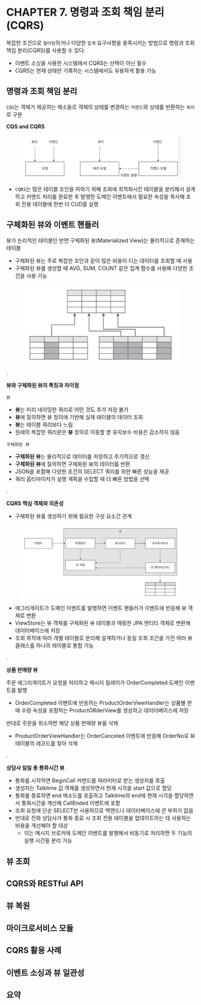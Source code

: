 # CHAPTER 7. 명령과 조회 책임 분리(CQRS)

복잡한 조건으로 `필터링`하거나 다양한 `집계` 요구사항을 충족시키는 방법으로 명령과 조회 책임 분리(CQRS)를 사용할 수 있다.
- 이벤트 소싱을 사용한 시스템에서 CQRS는 선택이 아닌 필수
- CQRS는 현재 상태만 기록하는 시스템에서도 유용하게 활용 가능

## 명령과 조회 책임 분리

`CQS`는 객체가 제공하는 메소들르 객체의 상태를 변경하는 `커맨드`와 상태를 반환하는 `쿼리`로 구분

**CQS and CQRS**

<figure><img src="../../.gitbook/assets/microservices-eventsourcing/7-1.png" alt=""><figcaption></figcaption></figure>

- `CQRS`는 많은 테이블 조인을 피하기 위해 조회에 최적화시킨 테이블을 분리해서 설계하고 커맨드 처리를 완료한 후 발행한 도메인 이벤트에서 필요한 속성을 복사해 조회 전용 테이블에 한번 더 CUD를 실행

## 구체화된 뷰와 이벤트 핸들러

뷰가 논리적인 테이블인 반면 구체화된 뷰(Materialized View)는 물리적으로 존재하는 테이블
- 구체화된 뷰는 주로 복잡한 조인과 같이 많은 비용이 디는 데이터를 조회할 때 사용
- 구체화된 뷰를 생성할 때 AVG, SUM, COUNT 같은 집계 함수를 사용해 다양한 조건을 사용 가능

<figure><img src="../../.gitbook/assets/microservices-eventsourcing/7-3.png" alt=""><figcaption></figcaption></figure>

.

**뷰와 구체화된 뷰의 특징과 차이점**

`뷰`
- **뷰**는 미리 네이밍한 쿼리로 어떤 것도 추가 저장 불가
- **뷰**에 질의하면 뷰 정의에 기반해 실제 테이블의 데이터 조회
- **뷰**는 테이블 쿼리보다 느림
- 원래의 복잡한 쿼리문은 **뷰** 정의로 이동할 뿐 유지보수 비용은 감소하지 않음

`구체화된 뷰`
- **구체화된 뷰**는 물리적으로 데이터를 저장하고 주기적으로 갱신
- **구체화된 뷰**에 질의하면 구체화된 뷰의 데이터를 반환
- JSON을 포함해 다양한 조건의 SELECT 쿼리를 위한 빠른 성능을 제공
- 쿼리 옵티마이저가 실행 계획을 수립할 때 더 빠른 방법을 선택

.

**CQRS 핵심 객체와 의존성**
- 구체화된 뷰를 생성하기 위해 필요한 구성 요소간 관계

<figure><img src="../../.gitbook/assets/microservices-eventsourcing/7-4.png" alt=""><figcaption></figcaption></figure>

- 애그리게이트가 도메인 이벤트를 발행하면 이벤트 핸들러가 이벤트에 반응해 뷰 객체로 변환
- ViewStore는 뷰 객체를 구체화된 뷰 테이블과 매핑한 JPA 엔티티 객체로 변환해 데이터베이스에 저장
- 조회 목적에 따라 개별 테이블로 분리해 설계하거나 동일 조회 조건을 가진 여러 뷰 클래스를 하나의 테이블로 통합 가능

.

**상품 판매량 뷰**

주문 애그리게이트가 요청을 처리하고 메시지 릴레이가 OrderCompleted 도메인 이벤트를 발행
- OrderCompleted 이벤트에 반응하는 ProductOrderViewHandler는 상품별 판매 수량 속성을 포함하는 ProductORderView를 생성하고 데이터베이스에 저장

반대로 주문을 취소하면 해당 상품 판매량 뷰를 삭제
- ProductOrderViewHandler는 OrderCanceled 이벤트에 반응해 OrderNo로 뷰 테이블의 레코드를 찾아 삭제

.

**상담사 일일 총 통화시간 뷰**
- 통화를 시작하면 BeginCall 커맨드를 파라미터로 받는 생성자를 호출
- 생성자는 Talktime 값 객체를 생성하면서 현재 시각을 start 값으로 할당
- 통화를 종료하면 end 메소드를 호출하고 Talktime의 end에 현재 시각을 할당하면서 통화시간을 계산해 CallEnded 이벤트에 포함
- 조회 요청에 단순 SELECT만 사용하므로 백엔드나 데이터베이스에 큰 부하가 없음
- 반대로 전화 상담사가 통화 종료 시 조회 전용 테이블을 업데이트하는 데 사용하는 비용을 개선해야 할 대상
  - 이는 메시지 브로커에 도메인 이벤트를 발행해서 비동기로 처리하면 두 기능의 실행 시간을 분리 가능

## 뷰 조회

## CQRS와 RESTful API

## 뷰 복원

## 마이크로서비스 모듈

## CQRS 활용 사례

## 이벤트 소싱과 뷰 일관성

## 요약
